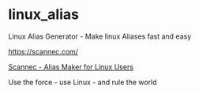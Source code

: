 # linux_alias
Linux Alias Generator - Make linux Aliases fast and easy

https://scannec.com/

<a href="https://www.scannec.com/scannec_click.png">Scannec - Alias Maker for Linux Users</a>

Use the force - use Linux - and rule the world
